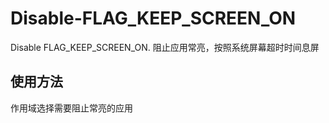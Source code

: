 # Disable-FLAG_KEEP_SCREEN_ON
Disable FLAG_KEEP_SCREEN_ON. 阻止应用常亮，按照系统屏幕超时时间息屏

## 使用方法
作用域选择需要阻止常亮的应用
